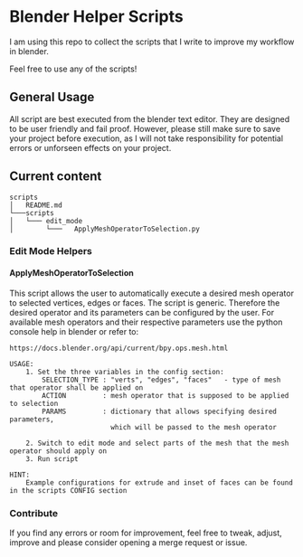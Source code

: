 # Blender Helper Scripts

I am using this repo to collect the scripts that I write to improve my workflow in blender.

Feel free to use any of the scripts!

## General Usage

All script are best executed from the blender text editor. They are designed to be user friendly and
fail proof. However, please still make sure to save your project before execution, as I will not
take responsibility for potential errors or unforseen effects on your project.

## Current content

```
scripts
│   README.md
└───scripts
│   └─── edit_mode
│        └───   ApplyMeshOperatorToSelection.py
```

### Edit Mode Helpers
#### ApplyMeshOperatorToSelection

This script allows the user to automatically execute a desired mesh operator to selected vertices,
edges or faces. The script is generic. Therefore the desired operator and its parameters can be
configured by the user. For available mesh operators and their respective parameters use the python
console help in blender or refer to:
    
    https://docs.blender.org/api/current/bpy.ops.mesh.html

```    
USAGE:
    1. Set the three variables in the config section:
        SELECTION_TYPE : "verts", "edges", "faces"   - type of mesh that operator shall be applied on
        ACTION         : mesh operator that is supposed to be applied to selection
        PARAMS         : dictionary that allows specifying desired parameters,
                         which will be passed to the mesh operator
                     
    2. Switch to edit mode and select parts of the mesh that the mesh operator should apply on
    3. Run script
    
HINT:
    Example configurations for extrude and inset of faces can be found in the scripts CONFIG section
```

### Contribute
If you find any errors or room for improvement, feel free to tweak, adjust, improve and please consider opening a merge request or issue.
